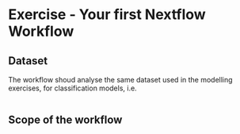 #  Exercise - Your first Nextflow Workflow

## Dataset

The workflow shoud analyse the same dataset used in the modelling exercises, for classification models, i.e.

```bash

```

## Scope of the workflow

